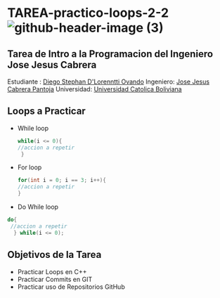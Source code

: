 
# TAREA-practico-loops-2-2![github-header-image (3)](https://github.com/user-attachments/assets/303b1e77-cbf3-44b0-a6d9-78813532209e)

## Tarea de Intro a la Programacion del Ingeniero Jose Jesus Cabrera
 
 Estudiante : [Diego Stephan D'Lorenntti Ovando](https://www.instagram.com/hazel.bo/)
 Ingeniero: [Jose Jesus Cabrera Pantoja](https://www.linkedin.com/in/cpjosejesus/?originalSubdomain=bo)
 Universidad: [Universidad Catolica Boliviana](https://www.ucb.edu.bo)
 
 ## Loops a Practicar
- While loop
  ```C++
  while(i <= 0){
  //accion a repetir
   } 
  ```
- For loop
   ```C++
  for(int i = 0; i == 3; i++){
  //accion a repetir
   } 
  ```
- Do While loop
 ```C++
do{
  //accion a repetir
   } while(i <= 0);
  ```

## Objetivos de la Tarea

- Practicar Loops en C++
- Practicar Commits en GIT
- Practicar uso de Repositorios GitHub 
